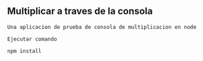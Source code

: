 

## Multiplicar a traves de la consola

    Una aplicacion de prueba de consola de multiplicacion en node

    Ejecutar comando
```
npm install
```

